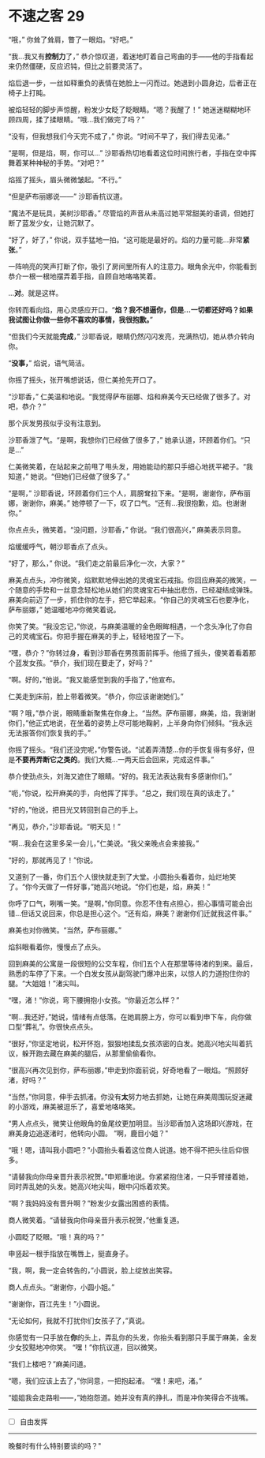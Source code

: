 # 不速之客 29

“哦，” 你耸了耸肩，瞥了一眼焰。“好吧。”

“我...我又有**控制力**了，” 恭介惊叹道，着迷地盯着自己弯曲的手——他的手指看起来仍然僵硬，反应迟钝，但比之前要灵活了。

焰后退一步，一丝如释重负的表情在她脸上一闪而过。她退到小圆身边，后者正在椅子上打盹。

被焰轻轻的脚步声惊醒，粉发少女眨了眨眼睛。“嗯？我醒了！” 她迷迷糊糊地环顾四周，揉了揉眼睛。“哦...我们做完了吗？”

“没有，但我想我们今天完不成了，” 你说。“时间不早了，我们得去见渚。”

“是啊，但是焰，啊，你可以...” 沙耶香热切地看着这位时间旅行者，手指在空中挥舞着某种神秘的手势。“对吧？”

焰摇了摇头，眉头微微皱起。“不行。”

“但是萨布丽娜说——” 沙耶香抗议道。

“魔法不是玩具，美树沙耶香。” 尽管焰的声音从未高过她平常甜美的语调，但她打断了蓝发少女，让她沉默了。

“好了，好了，” 你说，双手猛地一拍。“这可能是最好的。焰的力量可能...非常**紧张**。”

一阵响亮的笑声打断了你，吸引了房间里所有人的注意力。眼角余光中，你能看到恭介一根一根地摆弄着手指，自顾自地咯咯笑着。

...**对**。就是这样。

你转而看向焰，用心灵感应开口。“**焰？我不想逼你，但是...一切都还好吗？如果我试图让你做一些你不喜欢的事情，我很抱歉。**”

“但我们今天就能**完成**，” 沙耶香说，眼睛仍然闪闪发亮，充满热切，她从恭介转向你。

“**没事，**” 焰说，语气简洁。

你摇了摇头，张开嘴想说话，但仁美抢先开口了。

“沙耶香，” 仁美温和地说。“我觉得萨布丽娜、焰和麻美今天已经做了很多了。对吧，恭介？”

那个灰发男孩似乎没有注意到。

沙耶香泄了气。“是啊，我想你们已经做了很多了，” 她承认道，环顾着你们。“只是...”

仁美微笑着，在站起来之前甩了甩头发，用她能动的那只手细心地抚平裙子。“我知道，” 她说。“但她们已经做了很多了。”

“是啊，” 沙耶香说，环顾着你们三个人，肩膀耷拉下来。“是啊，谢谢你，萨布丽娜，谢谢你，麻美。” 她停顿了一下，叹了口气。“还有...我很抱歉，焰。也谢谢你。”

你点点头，微笑着。“没问题，沙耶香，” 你说。“我们很高兴，” 麻美表示同意。

焰缓缓呼气，朝沙耶香点了点头。

“好了，那么，” 你说。“我们走之前最后净化一次，大家？”

麻美点点头，冲你微笑，焰默默地伸出她的灵魂宝石戒指。你回应麻美的微笑，一个随意的手势和一丝意念轻松地从她们的灵魂宝石中抽出悲伤，已经凝结成弹珠。麻美向前迈了一步，抓住你的左手，把它举起来。“你自己的灵魂宝石也要净化，萨布丽娜，” 她温暖地冲你微笑着说。

你笑了笑。“我没忘记，”你说，与麻美温暖的金色眼眸相遇，一个念头净化了你自己的灵魂宝石。你把手握在麻美的手上，轻轻地捏了一下。

“嘿，恭介？”你转过身，看到沙耶香在男孩面前挥手。他摇了摇头，傻笑着看着那个蓝发女孩。“恭介，我们现在要走了，好吗？”

“啊。好的，”他说。“我又能感觉到我的手指了，”他宣布。

仁美走到床前，脸上带着微笑。“恭介，你应该谢谢她们。”

“啊？哦，”恭介说，眼睛重新聚焦在你身上。“当然。萨布丽娜，麻美，焰，我谢谢你们，”他正式地说，在坐着的姿势上尽可能地鞠躬，上半身向你们倾斜。“我永远无法报答你们恢复我的手。”

你摇了摇头。“我们还没完呢，”你警告说。“试着弄清楚...你的手恢复得有多好，但是**不要再弄断它之类的**。我们大概...一两天后会回来，完成这件事。”

恭介使劲点头，刘海又遮住了眼睛。“好的。我无法表达我有多感谢你们。”

“呃，”你说，松开麻美的手，向他挥了挥手。“总之，我们现在真的该走了。”

“好的，”他说，把目光又转回到自己的手上。

“再见，恭介，”沙耶香说。“明天见！”

“啊...我会在这里多呆一会儿，”仁美说。“我父亲晚点会来接我。”

“好的，那就再见了！”你说。

又道别了一番，你们五个人很快就走到了大堂。小圆抬头看着你，灿烂地笑了。“你今天做了一件好事，”她高兴地说。“你们也是，焰，麻美！”

你呼了口气，咧嘴一笑。“是啊，”你同意。你忍不住有点担心，担心事情可能会出错...但话又说回来，你总是担心这个。“还有焰，麻美？谢谢你们迁就我这件事。”

麻美也对你微笑。“当然，萨布丽娜。”

焰斜眼看着你，慢慢点了点头。

回到麻美的公寓是一段很短的公交车程，你们五个人在那里等待渚的到来。最后，熟悉的车停了下来。一个白发女孩从副驾驶门爆冲出来，以惊人的力道抱住你的腿。“大姐姐！”渚尖叫。

“嘿，渚！”你说，弯下腰拥抱小女孩。“你最近怎么样？”

“啊...我还好，”她说，情绪有点低落。在她肩膀上方，你可以看到申下车，向你做口型“葬礼”。你很快点点头。

“很好，”你坚定地说，松开怀抱，狠狠地揉乱女孩浓密的白发。她高兴地尖叫着抗议，躲开跑去藏在麻美的腿后，从那里偷偷看你。

“很高兴再次见到你，萨布丽娜，”申走到你面前说，好奇地看了一眼焰。“照顾好渚，好吗？”

“当然，”你同意，伸手去抓渚。你没有**太**努力地去抓她，让她在麻美周围玩捉迷藏的小游戏，麻美被逗乐了，喜爱地咯咯笑。

“男人点点头，微笑让他眼角的鱼尾纹更加明显。当沙耶香加入这场即兴游戏，在麻美身边追逐渚时，他转向小圆。 ”啊，鹿目小姐？"

“哦！嗯，请叫我小圆吧？”小圆抬头看着这位商人说道。她不得不把头往后仰很多。

“请替我向你母亲晋升表示祝贺。”申郑重地说。你紧紧抱住渚，一只手臂搂着她，同时弄乱她的头发。她高兴地尖叫，眼中闪烁着欢笑。

“啊？我妈妈没有晋升啊？”粉发少女露出困惑的表情。  

商人微笑着。“请替我向你母亲晋升表示祝贺，”他重复道。

小圆眨了眨眼。“哦！真的吗？”

申竖起一根手指放在嘴唇上，挺直身子。

“我，啊，我一定会转告的，”小圆说，脸上绽放出笑容。

商人点点头。“谢谢你，小圆小姐。”

“谢谢你，百江先生！”小圆说。

“无论如何，我就不打扰你们女孩子了，”真说。

你感觉有一只手放在**你**的头上，弄乱你的头发，你抬头看到那只手属于麻美，金发少女狡黠地冲你笑。 “嘿！”你抗议道，回以微笑。

“我们上楼吧？”麻美问道。  

“嗯，我们应该上去了，”你同意，一把抱起渚。 “嘿！来吧，渚。”

“姐姐我会走路啦——，”她抱怨道。她并没有真的挣扎，而是冲你笑得合不拢嘴。

---

- [ ] 自由发挥

---

晚餐时有什么特别要谈的吗？"
